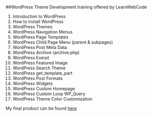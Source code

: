 ##WordPress Theme Development
training offered by LearnWebCode

1. Introduction to WordPress
2. How to Install WordPress
3. WordPress Themes
4. WordPress Navigation Menus
5. WordPress Page Templates
6. WordPress Child Page Menu (parent & subpages)
7. WordPress Post Meta Data
8. WordPress Archive (archive.php)
9. WordPress Exerpt
10. WordPress Featured Image
11. WordPress Search Theme
12. WordPress get_template_part
13. WordPress Post Formats
14. WordPress Widgets
15. WordPress Custom Homepage
16. WordPress Custom Loop WP_Query
17. WordPress Theme Color Customization

My final product can be found [here](https://github.com/bmei/wordpress-theme-development/tree/master/simpe-yet-elegant)

